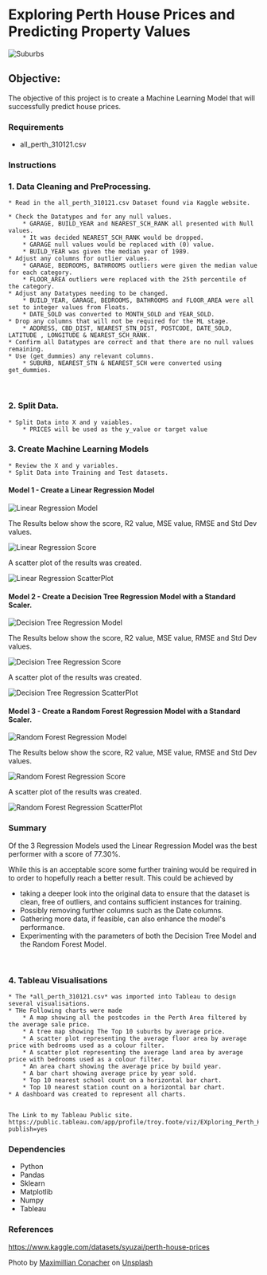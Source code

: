 # Exploring Perth House Prices and Predicting Property Values

![Suburbs](Images/suburb.jpg)

## Objective: 

The objective of this project is to create a Machine Learning Model that will successfully predict house prices.

### Requirements

* all_perth_310121.csv

### Instructions

### 1. Data Cleaning and PreProcessing.

    * Read in the all_perth_310121.csv Dataset found via Kaggle website.

    * Check the Datatypes and for any null values.
        * GARAGE, BUILD_YEAR and NEAREST_SCH_RANK all presented with Null values. 
        * It was decided NEAREST_SCH_RANK would be dropped. 
        * GARAGE null values would be replaced with (0) value.
        * BUILD_YEAR was given the median year of 1989.
    * Adjust any columns for outlier values.
        * GARAGE, BEDROOMS, BATHROOMS outliers were given the median value for each category. 
        * FLOOR_AREA outliers were replaced with the 25th percentile of the category.
    * Adjust any Datatypes needing to be changed.
        * BUILD_YEAR, GARAGE, BEDROOMS, BATHROOMS and FLOOR_AREA were all set to integer values from Floats. 
        * DATE_SOLD was converted to MONTH_SOLD and YEAR_SOLD.
    * Drop any columns that will not be required for the ML stage.
        * ADDRESS, CBD_DIST, NEAREST_STN_DIST, POSTCODE, DATE_SOLD, LATITUDE , LONGITUDE & NEAREST_SCH_RANK.
    * Confirm all Datatypes are correct and that there are no null values remaining.
    * Use (get_dummies) any relevant columns.
        * SUBURB, NEAREST_STN & NEAREST_SCH were converted using get_dummies.
<br>    

### 2. Split Data.

    * Split Data into X and y vaiables.
        * PRICES will be used as the y_value or target value

### 3. Create Machine Learning Models
    * Review the X and y variables.
    * Split Data into Training and Test datasets.


#### Model 1 - Create a Linear Regression Model 

![Linear Regression Model](Images/Linear_Model.png)

The Results below show the score, R2 value, MSE value, RMSE and Std Dev values.

![Linear Regression Score](Images/Linear_Score.png)

A scatter plot of the results was created.

![Linear Regression ScatterPlot](Images/LR_ScatterPlot.png)
    
#### Model 2 - Create a Decision Tree Regression Model with a Standard Scaler.

![Decision Tree Regression Model](Images/Decision_Tree_Model.png)
    
The Results below show the score, R2 value, MSE value, RMSE and Std Dev values.

![Decision Tree Regression Score](Images/Decision_Tree_Score.png)

A scatter plot of the results was created.

![Decision Tree Regression ScatterPlot](Images/DT_ScatterPlot.png)
    
    
#### Model 3 - Create a Random Forest Regression Model with a Standard Scaler.

![Random Forest Regression Model](Images/Random_Forest_Model.png)
    
The Results below show the score, R2 value, MSE value, RMSE and Std Dev values.

![Random Forest Regression Score](Images/Random_Forest_Score.png)

A scatter plot of the results was created.

![Random Forest Regression ScatterPlot](Images/RF_ScatterPlot.png)

### Summary 

Of the 3 Regression Models used the Linear Regression Model was the best performer with a score of 77.30%.<br>

While this is an acceptable score some further training would be required in to order to hopefully reach a better result. This could be achieved by 

* taking a deeper look into the original data to ensure that the dataset is clean, free of outliers, and contains sufficient instances for training. 
* Possibly removing further columns such as the Date columns. 
* Gathering more data, if feasible, can also enhance the model's performance.
* Experimenting with the parameters of both the Decision Tree Model and the Random Forest Model.
<br>

### 4. Tableau Visualisations

    * The *all_perth_310121.csv* was imported into Tableau to design several visualisations. 
    * THe Following charts were made
        * A map showing all the postcodes in the Perth Area filtered by the average sale price.
        * A tree map showing The Top 10 suburbs by average price.
        * A scatter plot representing the average floor area by average price with bedrooms used as a colour filter.
        * A scatter plot representing the average land area by average price with bedrooms used as a colour filter.
        * An area chart showing the average price by build year.
        * A bar chart showing average price by year sold.
        * Top 10 nearest school count on a horizontal bar chart.
        * Top 10 nearest station count on a horizontal bar chart.  
    * A dashboard was created to represent all charts.


    The Link to my Tableau Public site.
    https://public.tableau.com/app/profile/troy.foote/viz/EXploring_Perth_House_Prices/Dashboard1?publish=yes

### Dependencies

* Python
* Pandas
* Sklearn
* Matplotlib
* Numpy
* Tableau

### References

https://www.kaggle.com/datasets/syuzai/perth-house-prices

Photo by <a href="https://unsplash.com/@maxconacher?utm_source=unsplash&utm_medium=referral&utm_content=creditCopyText">Maximillian Conacher</a> on <a href="https://unsplash.com/images/things/house?utm_source=unsplash&utm_medium=referral&utm_content=creditCopyText">Unsplash</a>
  